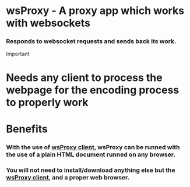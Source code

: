 # wsProxy - A proxy app which works with websockets
### Responds to websocket requests and sends back its work.
> [!IMPORTANT]
>   # Needs any client to process the webpage for the encoding process to properly work

# Benefits
### With the use of [wsProxy client](https://github.com/yotsubabeat), wsProxy can be runned with the use of a plain HTML document runned on any browser.
### You will not need to install/download anything else but the [wsProxy client](https://github.com/yotsubabeat), and a proper web browser.
